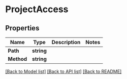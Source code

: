 # ProjectAccess

## Properties
Name | Type | Description | Notes
------------ | ------------- | ------------- | -------------
**Path** | **string** |  | 
**Method** | **string** |  | 

[[Back to Model list]](../README.md#documentation-for-models) [[Back to API list]](../README.md#documentation-for-api-endpoints) [[Back to README]](../README.md)


